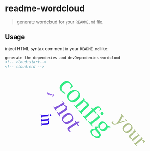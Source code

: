 # readme-wordcloud

> generate wordcloud for your `README.md` file.

## Usage

inject HTML syntax comment in your `README.md` like:

```html
generate the dependenies and devDependenies wordcloud
<!-- cloud:start-->
<!-- cloud:end -->
```

<!-- cloud:start -->
<div style="width:max-content;margin: auto;"><svg xmlns="http://www.w3.org/2000/svg" width="600" height="300"><svg width="600" height="300"><g transform="translate(300,150)"><text style="font-size: 79px; font-family: Impact; fill: rgb(131,88,219);" text-anchor="middle" transform="translate(-114,3)rotate(57)">not</text><text style="font-size: 12px; font-family: Impact; fill: rgb(82,4,214);" text-anchor="middle" transform="translate(-152,-76)rotate(22)">word</text><text style="font-size: 53px; font-family: Impact; fill: rgb(42,4,230);" text-anchor="middle" transform="translate(-181,5)rotate(86)">in</text><text style="font-size: 66px; font-family: Impact; fill: rgb(174,191,137);" text-anchor="middle" transform="translate(99,50)rotate(50)">your</text><text style="font-size: 87px; font-family: Impact; fill: rgb(52,235,133);" text-anchor="middle" transform="translate(-56,-23)rotate(49)">config</text></g></svg></svg></div>
<!-- cloud:end -->